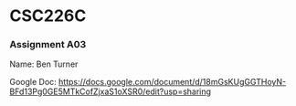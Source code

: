 # CSC226C 

### Assignment A03

Name: Ben Turner

Google Doc: https://docs.google.com/document/d/18mGsKUgGGTHoyN-BFd13Pg0GE5MTkCofZjxaS1oXSR0/edit?usp=sharing
